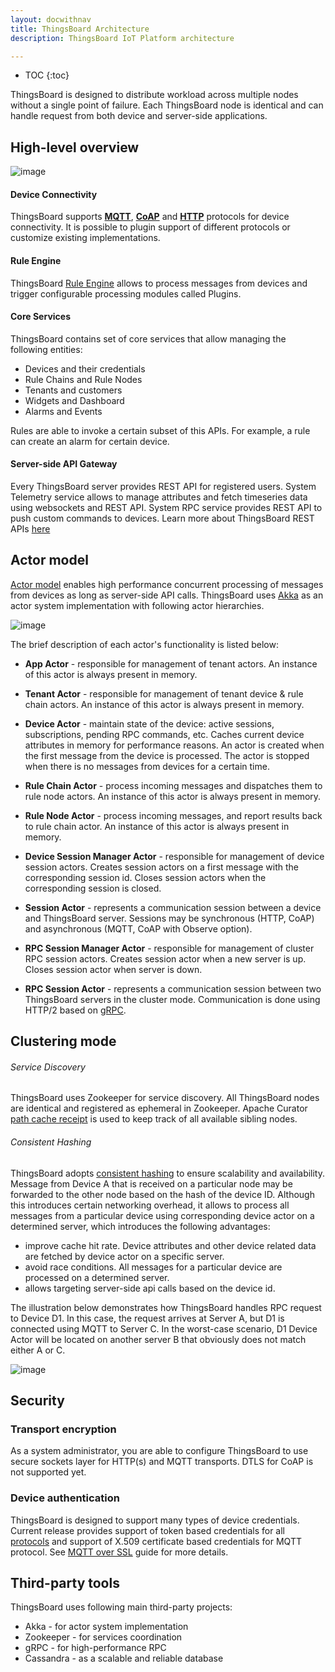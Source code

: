```yaml
---
layout: docwithnav
title: ThingsBoard Architecture
description: ThingsBoard IoT Platform architecture

---
```


* TOC
{:toc}

ThingsBoard is designed to distribute workload across multiple nodes without a single point of failure.
Each ThingsBoard node is identical and can handle request from both device and server-side applications.
 
## High-level overview

 ![image](/images/reference/architecture-in-brief.svg)

#### Device Connectivity

ThingsBoard supports [**MQTT**](/docs/reference/mqtt-api/), [**CoAP**](/docs/reference/coap-api/) and [**HTTP**](/docs/reference/http-api/) protocols for device connectivity.
It is possible to plugin support of different protocols or customize existing implementations.

#### Rule Engine

ThingsBoard [Rule Engine](/docs/user-guide/rule-engine/) allows to process messages from devices and trigger configurable processing modules called Plugins.

#### Core Services

ThingsBoard contains set of core services that allow managing the following entities:

 * Devices and their credentials
 * Rule Chains and Rule Nodes
 * Tenants and customers
 * Widgets and Dashboard
 * Alarms and Events
 
Rules are able to invoke a certain subset of this APIs. For example, a rule can create an alarm for certain device.

#### Server-side API Gateway

Every ThingsBoard server provides REST API for registered users. 
System Telemetry service allows to manage attributes and fetch timeseries data using websockets and REST API.
System RPC service provides REST API to push custom commands to devices.
Learn more about ThingsBoard REST APIs [here](/docs/reference/rest-api/)

## Actor model

[Actor model](https://en.wikipedia.org/wiki/Actor_model) enables high performance concurrent processing of messages from devices as long as server-side API calls.
ThingsBoard uses [Akka](http://akka.io/) as an actor system implementation with following actor hierarchies.

 ![image](/images/reference/actor-system-hierarchies.svg)

The brief description of each actor's functionality is listed below:

 * **App Actor** - responsible for management of tenant actors. 
 An instance of this actor is always present in memory.
 * **Tenant Actor** - responsible for management of tenant device & rule chain actors. 
 An instance of this actor is always present in memory.
 * **Device Actor** - maintain state of the device: active sessions, subscriptions, pending RPC commands, etc. 
 Caches current device attributes in memory for performance reasons.
 An actor is created when the first message from the device is processed. The actor is stopped when there is no messages from devices for a certain time.
 * **Rule Chain Actor** - process incoming messages and dispatches them to rule node actors. 
 An instance of this actor is always present in memory.
 * **Rule Node Actor** - process incoming messages, and report results back to rule chain actor. 
 An instance of this actor is always present in memory.
 
 * **Device Session Manager Actor** - responsible for management of device session actors. 
 Creates session actors on a first message with the corresponding session id. Closes session actors when the corresponding session is closed. 
 * **Session Actor** - represents a communication session between a device and ThingsBoard server.
 Sessions may be synchronous (HTTP, CoAP) and asynchronous (MQTT, CoAP with Observe option).
 
 * **RPC Session Manager Actor** - responsible for management of cluster RPC session actors.
 Creates session actor when a new server is up. Closes session actor when server is down.
 * **RPC Session Actor** - represents a communication session between two ThingsBoard servers in the cluster mode.
 Communication is done using HTTP/2 based on [gRPC](http://www.grpc.io/). 

## Clustering mode

###### Service Discovery

ThingsBoard uses Zookeeper for service discovery.
All ThingsBoard nodes are identical and registered as ephemeral in Zookeeper. Apache Curator [path cache receipt](http://curator.apache.org/curator-recipes/path-cache.html) is used to keep track of all available sibling nodes.

###### Consistent Hashing

ThingsBoard adopts [consistent hashing](https://dzone.com/articles/simple-magic-consistent) to ensure scalability and availability.
Message from Device A that is received on a particular node may be forwarded to the other node based on the hash of the device ID.
Although this introduces certain networking overhead, it allows to process all messages from a particular device using corresponding device actor on a determined server, which introduces the following advantages:

 * improve cache hit rate. Device attributes and other device related data are fetched by device actor on a specific server.
 * avoid race conditions. All messages for a particular device are processed on a determined server.
 * allows targeting server-side api calls based on the device id.
   
The illustration below demonstrates how ThingsBoard handles RPC request to Device D1.
In this case, the request arrives at Server A, but D1 is connected using MQTT to Server C. 
In the worst-case scenario, D1 Device Actor will be located on another server B that obviously does not match either A or C.

 ![image](/images/reference/cluster-mode-rpc-request.svg)

## Security

### Transport encryption

As a system administrator, you are able to configure ThingsBoard to use secure sockets layer for HTTP(s) and MQTT transports.
DTLS for CoAP is not supported yet.

### Device authentication

ThingsBoard is designed to support many types of device credentials.
Current release provides support of token based credentials for all [protocols](/docs/reference/protocols/) 
and support of X.509 certificate based credentials for MQTT protocol. See [MQTT over SSL](/docs/user-guide/mqtt-over-ssl/) guide for more details.

## Third-party tools

ThingsBoard uses following main third-party projects:
 
 * Akka - for actor system implementation
 * Zookeeper - for services coordination
 * gRPC - for high-performance RPC
 * Cassandra - as a scalable and reliable database

